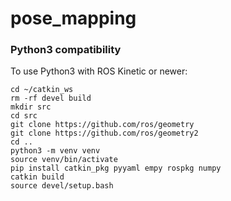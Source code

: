 # pose_mapping

### Python3 compatibility

To use Python3 with ROS Kinetic or newer:

```
cd ~/catkin_ws
rm -rf devel build
mkdir src
cd src 
git clone https://github.com/ros/geometry
git clone https://github.com/ros/geometry2
cd ..
python3 -m venv venv
source venv/bin/activate
pip install catkin_pkg pyyaml empy rospkg numpy
catkin build
source devel/setup.bash
```


